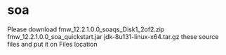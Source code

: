 # soa
Please download fmw_12.2.1.0.0_soaqs_Disk1_2of2.zip  fmw_12.2.1.0.0_soa_quickstart.jar  jdk-8u131-linux-x64.tar.gz
these source files and put it on Files location

